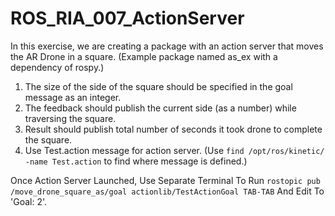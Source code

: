# ROS_RIA_007_ActionServer

In this exercise, we are creating a package with an action server that moves the AR Drone in a square. (Example package named as_ex with a dependency of rospy.)

  1. The size of the side of the square should be specified in the goal message as an integer.
  2. The feedback should publish the current side (as a number) while traversing the square.
  3. Result should publish total number of seconds it took drone to complete the square.
  4. Use Test.action message for action server. (Use ```find /opt/ros/kinetic/ -name Test.action``` to find where message is defined.)
  
  Once Action Server Launched, Use Separate Terminal To Run ```rostopic pub /move_drone_square_as/goal actionlib/TestActionGoal TAB-TAB``` And Edit To 'Goal: 2'.
